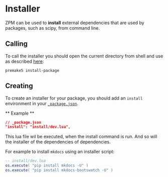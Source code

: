 # Installer
ZPM can be used to **install** external dependencies that are used
by packages, such as scipy, from command line.

## Calling 
To call the installer you should open the current directory from shell and use
as described [here](../basics/commands/install#install-package):

```
premake5 install-package
```

## Creating
To create an installer for your package, you should add an `install` environment in your
[`_package.json`](../packages/general/_package#install).

** Example **
```json
// _package.json
"install": "install/dev.lua",
```

This lua file wil be executed, when the install command is run. And so will the 
installer of the dependencies of dependencies.

For example to install `mkdocs` using an installer script:
```lua
-- install/dev.lua
os.execute( "pip install mkdocs -U" )
os.execute( "pip install mkdocs-bootswatch -U" )
```